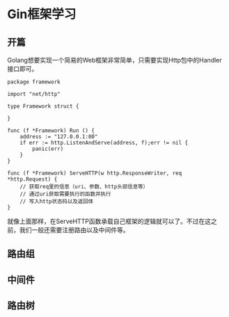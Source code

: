 # Gin框架学习

## 开篇
Golang想要实现一个简易的Web框架非常简单，只需要实现Http包中的Handler接口即可。
```golang
package framework

import "net/http"

type Framework struct {
	
}

func (f *Framework) Run () {
	address := "127.0.0.1:80"
	if err := http.ListenAndServe(address, f);err != nil {
		panic(err)
    }
}

func (f *Framework) ServeHTTP(w http.ResponseWriter, req *http.Request) {
	// 获取req里的信息（uri、参数、http头部信息等）
	// 通过uri获取需要执行的函数并执行
	// 写入http状态码以及返回体
}
```
就像上面那样，在ServeHTTP函数承载自己框架的逻辑就可以了。不过在这之前，我们一般还需要注册路由以及中间件等。

## 路由组

## 中间件

## 路由树
